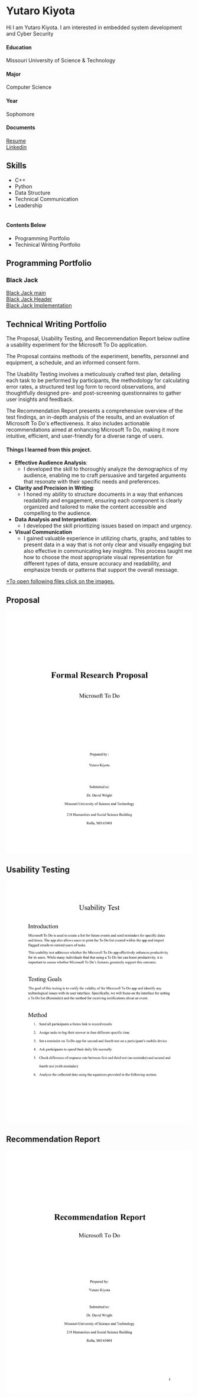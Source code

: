 # **Yutaro Kiyota**
  Hi I am Yutaro Kiyota. I am interested in embedded system development and Cyber Security <br />
#### **Education**
  Missouri University of Science & Technology
#### **Major**
  Computer Science
#### **Year**
  Sophomore<br/>
#### **Documents** 
  [Resume](https://github.com/ykydh/Portfolio/blob/main/projects/Resume_.pdf)<br />
  [Linkedin](https://www.linkedin.com/in/yutaro-kiyota-0b8ab7307/)<br />

## **Skills**
 -  C++ 
 -  Python 
 -  Data Structure 
 -  Technical Communication 
 -  Leadership<br /><br />

#### **Contents Below**
- Programming Portfolio
- Techinical Writing Portfolio
## **Programming Portfolio**
### **Black Jack**
[Black Jack main](https://github.com/ykydh/Portfolio/blob/main/projects/Codes/Jack.cpp)</br>
[Black Jack Header](https://github.com/ykydh/Portfolio/blob/main/projects/Codes/Black5.h)</br>
[Black Jack Implementation](https://github.com/ykydh/Portfolio/blob/main/projects/Codes/Black5.cpp)</br>
## **Technical Writing Portfolio**
The Proposal, Usability Testing, and Recommendation Report below outline a usability experiment for the Microsoft To Do application.<br />

The Proposal contains methods of the experiment, benefits, personnel and equipment, a schedule, and an informed consent form.<br />

The Usability Testing involves a meticulously crafted test plan, detailing each task to be performed by participants, the methodology for calculating error rates, a structured test log form to record observations, and thoughtfully designed pre- and post-screening questionnaires to gather user insights and feedback.<br />

The Recommendation Report presents a comprehensive overview of the test findings, an in-depth analysis of the results, and an evaluation of Microsoft To Do's effectiveness. It also includes actionable recommendations aimed at enhancing Microsoft To Do, making it more intuitive, efficient, and user-friendly for a diverse range of users.<br />

#### **Things I learned from this project.**
- **Effective Audience Analysis**:
  - I developed the skill to thoroughly analyze the demographics of my audience, enabling me to craft persuasive and targeted arguments that resonate with their specific needs and preferences.
- **Clarity and Precision in Writing**:
  - I honed my ability to structure documents in a way that enhances readability and engagement, ensuring each component is clearly organized and tailored to make the content accessible and compelling to the audience.<br />
- **Data Analysis and Interpretation**:
  - I developed the skill prioritizing issues based on impact and urgency.
- **Visual Communication**
  - I gained valuable experience in utilizing charts, graphs, and tables to present data in a way that is not only clear and visually engaging but also effective in communicating key insights. This process taught me how to choose the most appropriate visual representation for different types of data, ensure accuracy and readability, and emphasize trends or patterns that support the overall message.

<ins>*To open following files click on the images.</ins>

## **Proposal**

[![Proposal Preview](https://github.com/ykydh/Portfolio/blob/main/projects/displays/Proposal/Proposal-2.png)](https://github.com/ykydh/Portfolio/blob/main/projects/Proposal.pdf)

## **Usability Testing**

[![Usability Test Preview](https://github.com/ykydh/Portfolio/blob/main/projects/displays/Usability%20Test/Usability%20Test-01.png)](https://github.com/ykydh/Portfolio/blob/main/projects/Usability%20Test.pdf)

## **Recommendation Report**

[![Recommendation Report Preview](https://github.com/ykydh/Portfolio/blob/main/projects/displays/Recommendation/Recommendation-02.png)](https://github.com/ykydh/Portfolio/blob/main/projects/Recommendation.pdf)
